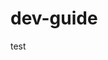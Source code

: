# dev-guide

<!-- TOC design please see: https://docs.google.com/document/d/1aMGxzgIpdZJahcDUPO38ezOTYJ8p97WGvLqPAe6Ondg/edit -->

test
